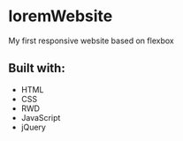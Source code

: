 # loremWebsite
My first responsive website based on flexbox

## Built with:

* HTML 
* CSS
* RWD
* JavaScript
* jQuery

